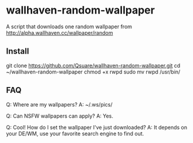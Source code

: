 wallhaven-random-wallpaper
==========================

A script that downloads one random wallpaper from http://alpha.wallhaven.cc/wallpaper/random

Install
-------
git clone https://github.com/Qsuare/wallhaven-random-wallpaper.git
cd ~/wallhaven-random-wallpaper
chmod +x rwpd
sudo mv rwpd /usr/bin/

FAQ
---
Q: Where are my wallpapers?
A: ~/.ws/pics/

Q: Can NSFW wallpapers can apply?
A: Yes.

Q: Cool! How do I set the wallpaper I've just downloaded?
A: It depends on your DE/WM, use your favorite search engine to find out.

